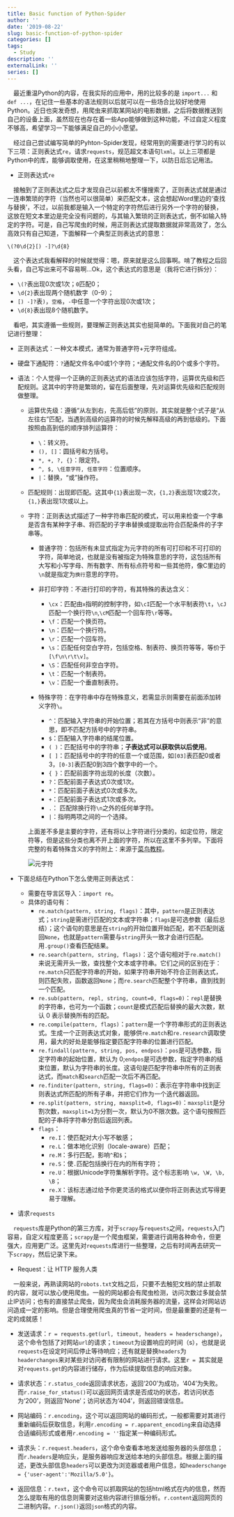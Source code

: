```yaml
---
title: Basic function of Python-Spider
author: ''
date: '2019-08-22'
slug: basic-function-of-python-spider
categories: []
tags:
  - Study
description: ''
externalLink: ''
series: []
---
```

&emsp;最近重温Python的内容，在我实际的应用中，用的比较多的是 `import...` 和 `def ...`，在记住一些基本的语法规则以后就可以在一些场合比较好地使用Python。近日也突发奇想，用爬虫来抓取某网站的电影数据，之后将数据推送到自己的设备上面，虽然现在也存在着一些App能够做到这种功能，不过自定义程度不够高，希望学习一下能够满足自己的小小愿望。

&emsp;经过自己尝试编写简单的Pyhton-Spider发现，经常用到的需要进行学习的有以下三项：正则表达式`re`，请求`requests`，规范超文本语句`lxml`。以上三项都是Python中的库，能够调取使用，在这里稍稍地整理一下，以防日后忘记用法。

* 正则表达式`re`

&emsp;接触到了正则表达式之后才发现自己以前都太不懂搜索了，正则表达式就是通过一连串繁琐的字符（当然也可以很简单）来匹配文本，这会想起Word里边的‘查找与替换’，不过，以前我都是输入一个特定的字符然后进行另外一个字符的替换，这放在短文本里边是完全没有问题的，与其输入繁琐的正则表达式，倒不如输入特定的字符。可是，自己写爬虫的时候，用正则表达式提取数据就非常高效了，怎么高效只有自己知道，下面解释一个典型正则表达式的意思：

```
\(?0\d{2}[) -]?\d{8}
```

&emsp;这个表达式我看解释的时候就觉得：嗯，原来就是这么回事啊。啃了教程之后回头看，自己写出来可不容易啊...Ok，这个表达式的意思是（我将它进行拆分）：

  * `\(?`表出现0次或1次；`0`匹配0；
  * `\d{2}`表出现两个随机数字（0-9）；
  * `[) -]?`表`)`，`空格`，`-`中任意一个字符出现0次或1次；
  * `\d{8}`表出现8个随机数字。

&emsp;看吧，其实遵循一些规则，要理解正则表达其实也挺简单的。下面我对自己的笔记进行整理：

  * 正则表达式：一种文本模式，通常为普通字符+元字符组成。
  
  * 硬盘下通配符：`?`通配文件名中0或1个字符；`*`通配文件名的0个或多个字符。
  
  * 语法：个人觉得一个正确的正则表达式的语法应该包括字符，运算优先级和匹配规则。这其中的字符是繁琐的，留在后面整理，先对运算优先级和匹配规则做整理。
  
    * 运算优先级：遵循“从左到右，先高后低”的原则，其实就是整个式子是“从左往右”匹配，当遇到高级的运算符的时候先解释高级的再到低级的。下面按照由高到低的顺序排列运算符：
      * `\`：转义符。
      * `(), []`：圆括号和方括号。
      * `*, +, ?, {}`：限定符。
      * `^, $, \任意字符, 任意字符`：位置顺序。
      * `|`：替换，“或”操作符。
      
    * 匹配规则：出现即匹配。这其中`{1}`表出现一次，`{1,2}`表出现1次或2次，`{1,}`表出现1次或以上。
    
    * 字符：正则表达式描述了一种字符串匹配的模式，可以用来检查一个字串是否含有某种字子串、将匹配的子字串替换或提取出符合匹配条件的子字串等。
    
      * 普通字符：包括所有未显式指定为元字符的所有可打印和不可打印的字符，简单地说，也就是没有被指定为特殊意思的字符，这包括所有大写和小写字母、所有数字、所有标点符号和一些其他符，像C里边的`\n`就是指定为`换行`意思的字符。
      
      * 非打印字符：不进行打印的字符，有其特殊的表达含义：
          * `\cx`：匹配由`x`指明的控制字符，如`\cI`匹配一个水平制表符`\t`，`\cJ`匹配一个换行符`\n`,`\cM`匹配一个回车符`\r`等等。
          * `\f`：匹配一个换页符。
          * `\n`：匹配一个换行符。
          * `\r`：匹配一个回车符。
          * `\s`：匹配任何空白字符，包括空格、制表符、换页符等等，等价于 `[\f\n\r\t\v]`。
          * `\S`：匹配任何非空白字符。
          * `\t`：匹配一个制表符。
          * `\v`：匹配一个垂直制表符。
          
      * 特殊字符：在字符串中存在特殊意义，若需显示则需要在前面添加转义字符`\`。
          * `^`：匹配输入字符串的开始位置；若其在方括号中则表示“非”的意思，即不匹配方括号中的字符串。
          * `$`：匹配输入字符串的结尾位置。
          * `( )`：匹配括号中的字符串；**子表达式可以获取供以后使用**。
          * `[ ]`：匹配括号中的字符的任意一个或范围，如`[03]`表匹配0或者3，`[0-3]`表匹配0到3四个数字中的一个。
          * `{ }`：匹配前面字符出现的长度（次数）。
          * `?`：匹配前面子表达式0次或1次。
          * `*`：匹配前面子表达式0次或多次。
          * `+`：匹配前面子表达式1次或多次。
          * `.`：	匹配除换行符`\n`之外的任何单字符。
          * `|`：指明两项之间的一个选择。
          
      上面差不多是主要的字符，还有将以上字符进行分类的，如定位符，限定符等，但是这些分类也离不开上面的字符，所以在这里不多列举。下面将完整的有着特殊含义的字符附上：来源于[菜鸟教程](https://www.runoob.com/regexp/regexp-metachar.html)。
      
      ![元字符](https://github.com/HankPPeng/HankPeng.com/blob/master/images/%E5%85%83%E5%AD%97%E7%AC%A6.png?raw=true)
      
  * 下面总结在Python下怎么使用正则表达式：
    * 需要在导言区导入：`import re`。
    * 具体的语句有：
      * `re.match(pattern, string, flags)`：其中，`pattern`是正则表达式；`string`是需进行匹配的文本或字符串；`flags`是可选参数（最后总结）；这个语句的意思是在`string`的开始位置开始匹配，若不匹配则返回`None`，也就是`pattern`需要与`string`开头一致才会进行匹配。用`.group()`查看匹配结果。
      * `re.search(pattern, string, flags)`：这个语句相对于`re.match()`来说无需开头一致，查找整个文本或字符串。它们之间的区别在于：`re.match`只匹配字符串的开始，如果字符串开始不符合正则表达式，则匹配失败，函数返回`None`；而`re.search`匹配整个字符串，直到找到一个匹配。
      * `re.sub(pattern, repl, string, count=0, flags=0)`：`repl`是替换的字符串，也可为一个函数；`count`是模式匹配后替换的最大次数，默认 0 表示替换所有的匹配。
      * `re.compile(pattern, flags)`：`pattern`是一个字符串形式的正则表达式。生成一个正则表达式对象，能够供`re.match`和`re.research`调取使用，最大的好处是能够指定要匹配字符串的位置进行匹配。
      * `re.findall(pattern, string, pos, endpos)`：`pos`是可选参数，指定字符串的起始位置，默认为 0;`endpos`是可选参数，指定字符串的结束位置，默认为字符串的长度。这语句是匹配字符串中所有的正则表达式，而`match`和`search`匹配一次后不再匹配。
      * `re.finditer(pattern, string, flags=0)`：表示在字符串中找到正则表达式所匹配的所有子串，并把它们作为一个迭代器返回。
      * `re.split(pattern, string, maxsplit=0, flags=0)`：`maxsplit`是分割次数，`maxsplit=1`为分割一次，默认为0不限次数。这个语句按照匹配的子串将字符串分割后返回列表。
      * `flags`：
          * `re.I`：使匹配对大小写不敏感；
          * `re.L`：做本地化识别（locale-aware）匹配；
          * `re.M`：多行匹配，影响`^`和`$`；
          * `re.S`：使`.`匹配包括换行在内的所有字符；
          * `re.U`：根据Unicode字符集解析字符。这个标志影响 `\w, \W, \b, \B`；
          * `re.X`：该标志通过给予你更灵活的格式以便你将正则表达式写得更易于理解。
          
* 请求`requests`

&emsp;`requests`库是Python的第三方库，对于`scrapy`与`requests`之间，`requests`入门容易，自定义程度更高；`scrapy`是一个爬虫框架，需要进行调用各种命令，但更强大，应用更广泛。这里先对`requests`库进行一些整理，之后有时间再去研究一下`scrapy`，然后记录下来。

* Request：让 HTTP 服务人类

&emsp;一般来说，再熟读网站的`robots.txt`文档之后，只要不去触犯文档的禁止抓取的内容，就可以放心使用爬虫。一般的网站都会有爬虫检测，访问次数过多就会禁止IP访问；也有的直接禁止爬虫，因为爬虫会消耗服务器的流量，这样会对网站访问造成一定的影响。但是合理使用爬虫真的节省一定时间，但是最重要的还是有一定的成就感！
    
* 发送请求：`r = requests.get(url, timeout, headers = headerschange)`，这个命令包括了对网站`url`的请求；`timeout`为设置响应的时间（s），也就是说`requests`在设定时间后停止等待响应；还有就是替换`headers`为`headerchanges`来对某些对访问者有限制的网站进行请求。这里`r = `其实就是对`requests.get`的内容进行储存，作为后续提取信息的响应对象。

* 请求状态：`r.status_code`返回请求状态，返回‘200’为成功，‘404’为失败。而`r.raise_for_status()`可以返回网页请求是否成功的状态，若访问状态为‘200’，则返回‘None’；访问状态为‘404’，则返回错误信息。

* 网站编码：`r.encoding`，这个可以返回网站的编码形式，一般都需要对其进行重新编码后获取信息，利用`r.encoding = r.apparent_encoding`来自动选择合适编码形式或者用`r.encoding = ''`指定某一种编码形式。

* 请求头：`r.request.headers`，这个命令查看本地发送给服务器的头部信息；而`r.headers`是响应头，是服务器响应发送给本地的头部信息。根据上面的描述，更改头部信息`headers`可以更改为浏览器或者用户信息，如`headerschange = {'user-agent':'Mozilla/5.0'}`。

* 返回信息：`r.text`，这个命令可以抓取网站的包括html格式在内的信息，然而怎么提取有用的信息则需要对这些内容进行排版分析。`r.content`返回网页的二进制内容。`r.json()`返回`json`格式的内容。